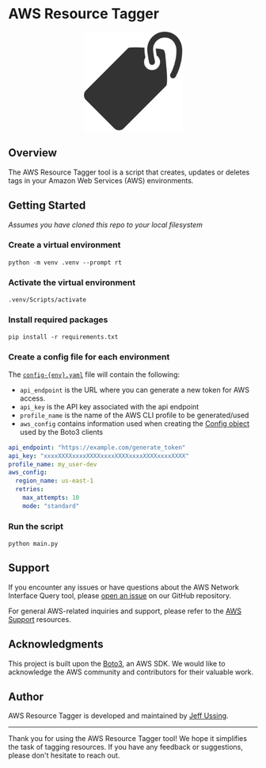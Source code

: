 # AWS Resource Tagger
<p align="center">
    <img src="resource-tagger.png" alt="logo" height="200"/>
</p>

## Overview

The AWS Resource Tagger tool is a script that creates, updates or deletes tags in your Amazon Web Services (AWS) environments.

## Getting Started
_Assumes you have cloned this repo to your local filesystem_

### Create a virtual environment
```
python -m venv .venv --prompt rt
```

### Activate the virtual environment
```
.venv/Scripts/activate
```

### Install required packages
```
pip install -r requirements.txt
```

### Create a config file for each environment
The [`config-{env}.yaml`](token_refresh/config.sample.yaml) file will contain the following:
- `api_endpoint` is the URL where you can generate a new token for AWS access.
- `api_key` is the API key associated with the api endpoint
- `profile_name` is the name of the AWS CLI profile to be generated/used
- `aws_config` contains information used when creating the [Config object](https://boto3.amazonaws.com/v1/documentation/api/latest/guide/configuration.html) used by the Boto3 clients

```yaml
api_endpoint: "https://example.com/generate_token"
api_key: "xxxxXXXXxxxxXXXXxxxxXXXXxxxxXXXXxxxxXXXX"
profile_name: my_user-dev
aws_config:
  region_name: us-east-1
  retries:
    max_attempts: 10
    mode: "standard"
```

### Run the script
```
python main.py
```

## Support

If you encounter any issues or have questions about the AWS Network Interface Query tool, please [open an issue](https://github.com/USDOT-SDC/dev-utils/issues) on our GitHub repository.

For general AWS-related inquiries and support, please refer to the [AWS Support](https://aws.amazon.com/support/) resources.

## Acknowledgments

This project is built upon the [Boto3](https://boto3.amazonaws.com/v1/documentation/api/latest/index.html), an AWS SDK. We would like to acknowledge the AWS community and contributors for their valuable work.

## Author

AWS Resource Tagger is developed and maintained by [Jeff Ussing](https://github.com/JeffUssing).

---

Thank you for using the AWS Resource Tagger tool! We hope it simplifies the task of tagging resources. If you have any feedback or suggestions, please don't hesitate to reach out.